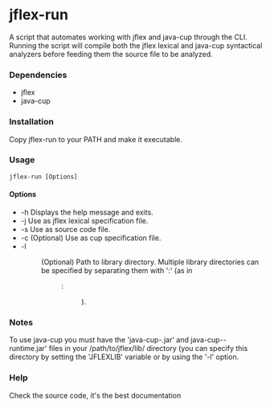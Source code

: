 # jflex-run
A script that automates working with jflex and java-cup through the CLI.
Running the script will compile both the jflex lexical and java-cup syntactical analyzers before feeding them the source file to be analyzed.

### Dependencies
- jflex
- java-cup

### Installation
Copy jflex-run to your PATH and make it executable.


### Usage
`jflex-run [Options]`

#### Options
- -h          Displays the help message and exits.
- -j <file>   Use <file> as jflex lexical specification file.
- -s <file>   Use <file> as source code file.
- -c <file>   (Optional) Use <file> as cup specification file.
- -l <dir>    (Optional) Path to library directory. Multiple library directories can be specified by separating them with ':' (as in <dir>:<dir>).

### Notes
To use java-cup you must have the 'java-cup-<version>.jar' and java-cup-<version>-runtime.jar' files in your /path/to/jflex/lib/ directory (you can specify this directory by setting the 'JFLEXLIB' variable or by using the '-l' option.

### Help
Check the source code, it's the best documentation
